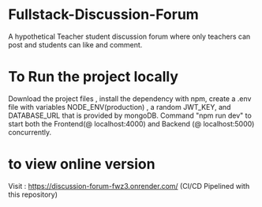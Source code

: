 # Fullstack-Discussion-Forum
A hypothetical Teacher student discussion forum where only teachers can post and students can like and comment.

# To Run the project locally
Download the project files , install the dependency with npm, create a .env file with variables NODE_ENV(production) , a random JWT_KEY, and DATABASE_URL that is provided by mongoDB. Command "npm run dev" to start both the Frontend(@ localhost:4000) and Backend (@ localhost:5000) concurrently.

# to view online version
Visit : https://discussion-forum-fwz3.onrender.com/   (CI/CD Pipelined with this repository)




